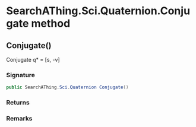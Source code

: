 # SearchAThing.Sci.Quaternion.Conjugate method
## Conjugate()
Conjugate
            q* = [s, -v]

### Signature
```csharp
public SearchAThing.Sci.Quaternion Conjugate()
```
### Returns

### Remarks

